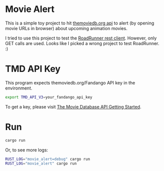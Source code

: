 # Movie Alert

This is a simple toy project to hit [themoviedb.org api](https://developers.themoviedb.org/3/getting-started)
to alert (by opening movie URLs in browser) about upcoming animation movies.

I tried to use this project to test the [RoadRunner rest client](https://github.com/luanzhu/roadrunner).
However, only GET calls are used.  Looks like I picked a wrong project to
test RoadRunner. :)

# TMD API Key
This program expects themoviedb.org/Fandango API key in the environment.

```bash
export TMD_API_V3=your_fandango_api_key

```

To get a key, please visit [The Movie Database API Getting Started](https://developers.themoviedb.org/3/getting-started).

# Run


```bash
cargo run

```

Or, to see more logs:

```bash
RUST_LOG="movie_alert=debug" cargo run
RUST_LOG="movie_alert" cargo run
```